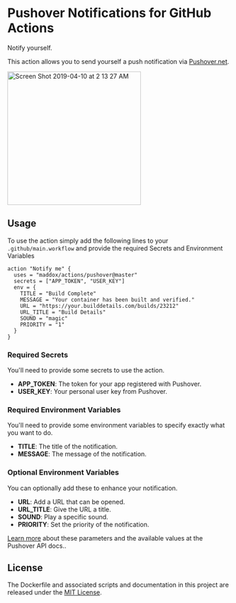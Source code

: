 # Pushover Notifications for GitHub Actions

Notify yourself.

This action allows you to send yourself a push notification via [Pushover.net](https://Pushover.net).

<img width="301" alt="Screen Shot 2019-04-10 at 2 13 27 AM" src="https://user-images.githubusercontent.com/260/55855724-483f9980-5b36-11e9-8765-c85593edbeef.png">

## Usage

To use the action simply add the following lines to your `.github/main.workflow`
and provide the required Secrets and Environment Variables

```
action "Notify me" {
  uses = "maddox/actions/pushover@master"
  secrets = ["APP_TOKEN", "USER_KEY"]
  env = {
    TITLE = "Build Complete"
    MESSAGE = "Your container has been built and verified."
    URL = "https://your.builddetails.com/builds/23212"
    URL_TITLE = "Build Details"
    SOUND = "magic"
    PRIORITY = "1"
  }
}
```

### Required Secrets

You'll need to provide some secrets to use the action.

* **APP_TOKEN**: The token for your app registered with Pushover.
* **USER_KEY**: Your personal user key from Pushover.

### Required Environment Variables

You'll need to provide some environment variables to specify exactly what you want to do.

* **TITLE**: The title of the notification.
* **MESSAGE**: The message of the notification.

### Optional Environment Variables

You can optionally add these to enhance your notification.

* **URL**: Add a URL that can be opened.
* **URL_TITLE**: Give the URL a title.
* **SOUND**: Play a specific sound.
* **PRIORITY**: Set the priority of the notification.

[Learn more](https://pushover.net/api) about these parameters and the available values at the Pushover API docs..


## License

The Dockerfile and associated scripts and documentation in this project are released under the [MIT License](LICENSE).
